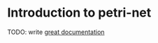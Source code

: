 # Introduction to petri-net

TODO: write [great documentation](http://jacobian.org/writing/great-documentation/what-to-write/)
